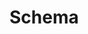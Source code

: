 # Schema

<div id="swagger-ui"></div>
<link rel="stylesheet" type="text/css" href="css/swagger-ui.css" />
<script src="js/swagger-ui-bundle.js"></script>
<script>
var href = window.location.href.toString();
const schema_path = href.replace("html", "yaml")
const ui = SwaggerUIBundle({
    url: schema_path,
    dom_id: '#swagger-ui',
    presets: [
        SwaggerUIBundle.presets.apis,
        SwaggerUIBundle.SwaggerUIStandalonePreset
    ],
    layout: "BaseLayout",
    supportedSubmitMethods: [],
    operationsSorter : "alpha",
    tagsSorter: 'alpha',
    docExpansion: "none"
    });
</script>